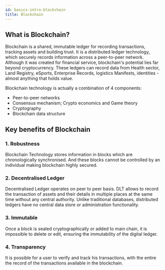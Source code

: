 ```yaml
---
id: basics-intro-blockchain
title: Blockchain
---
```

## What is Blockchain?

Blockchain is a shared, immutable ledger for recording transactions, tracking
assets and building trust. It is a distributed ledger technology, which
securely records information across a peer-to-peer network. Although it was
created for financial service, blockchain's potential lies far beyond
cryptocurrency. These ledgers can record data from Health sector, Land
Registry, eSports, Enterprise Records, logistics Manifests, identities - almost
anything that holds value.

Blockchain technology is actually a combination of 4 components:
- Peer-to-peer networks
- Consensus mechanism; Crypto economics and Game theory
- Cryptography
- Blockchain data structure

## Key benefits of Blockchain

### 1. Robustness
Blockchain Technology stores information in blocks which are chronologically synchronised. And these blocks cannot be controlled by an individual making blockchain highly secured.

### 2. Decentralised Ledger
Decentralised Ledger operates on peer to peer basis. DLT allows to record the transaction of assets and their details in multiple places at the same time without any central authority. Unlike traditional databases, distributed ledgers have no central data store or administration functionality.

### 3. Immutable
Once a block is sealed cryptographically or added to main chain, it is impossible to delete or edit, ensuring the immutability of the digital ledger.

### 4. Transparency
It is possible for a user to verify and track his transactions, with the entire the record of the transactions available in the blockchain.
